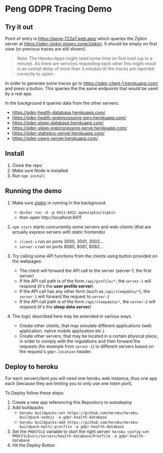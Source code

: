 # Peng GDPR Tracing Demo

## Try it out

Point of entry is https://peng-722a7.web.app/ which queries the Zipkin server at https://gdpr-zipkin.sloppy.zone/zipkin/. 
It should be empty on first view (or previous traces are still shown). 

> Note: The Heroku-Apps might need some time on first load (up to a minute). As there are services requesting each other this might result in an overall delay of more than 3 minutes till the traces are reported correctly to zipkin. 


In order to generate some traces go to https://gdpr-client-1.herokuapp.com/ and press a button. 
This queries the the same endpoints that would be used by a real app.

In the background it queries data from the other servers:

- https://gdpr-health-database.herokuapp.com/
- https://gdpr-health-preprocessing-serv.herokuapp.com/
- https://gdpr-sleep-database.herokuapp.com/
- https://gdpr-sleep-preprocessing-serve.herokuapp.com/
- https://gdpr-statistics-server.herokuapp.com/
- https://gdpr-users-server.herokuapp.com/

## Install

1. Clone the repo
2. Make sure Node is installed
3. Run `npm install`

## Running the demo

1. Make sure [zipkin]() in running in the background.

   - `docker run -d -p 9411:9411 openzipkin/zipkin`
   - then open http://localhost:9411

2. `npm start` starts concurrently some servers and web-clients (that are actually express servers with static frontends)

   - `client-x` run on ports 3000, 3001, 3002...
   - `server-x` run on ports 8080, 8081, 8082...

3. Try calling some API functions from the clients using button provided on the webpages:

   - The client will forward the API call to the server (server-1, the first server)
   - If the API call path is of the form `/api/profile/*`, the `server-1` will respond (it's the **user profile server**)
   - If the API call has any other form (such as `/api/sleepdata/*`), the `server-1` will forward the request to `server-2`
   - If the API call path is of the form `/api/sleepdata/*`, the `server-2` will respond (it's the **sleep data server**)

4. The logic described here may be extended in various ways.
   - Create other clients, that may simulate different applications (web application, native mobile application etc.)
   - Create other servers, that may be located in a certain physical place, in order to comply with the regulations and then forward the requests (for example from `server-1`) to different servers based on the request's `gdpr.location` header.

## Deploy to heroku

For each server/client you will need one heroku web instance, thus one app each (because they are limiting you to only use one listen port).

To Deploy follow these steps:

1. Create a new app referencing this Repository to autodeploy
2. Add buildpacks
   - `heroku buildpacks:set https://github.com/heroku/heroku-buildpack-nodejs -a gdpr-health-database`
   - `heroku buildpacks:add https://github.com/heroku/heroku-buildpack-multi-procfile -a gdpr-health-database`
3. Set the `PROCFILE` variable to start the right server: `heroku config:set PROCFILE=src/servers/health-database/Procfile -a gdpr-health-database`
4. Hit the Deploy Button
